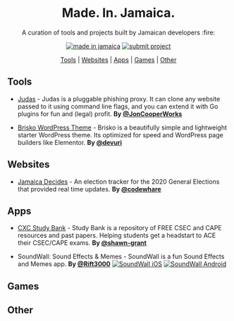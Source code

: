 <h1 align="center">
    Made. In. Jamaica.
</h1>

<p align="center">A curation of tools and projects built by Jamaican developers :fire:</p>

<div align="center">

[![made in jamaica](https://img.shields.io/badge/MADE%20IN-JAMAICA-green?style=for-the-badge)](https://github.com/jordanliu/made-in-jamaica/) [![submit project](https://img.shields.io/badge/SUBMIT-PROJECT-gold?style=for-the-badge)](https://github.com/jordanliu/made-in-jamaica/blob/main/CONTRIBUTING.md)

 </div>

<p align="center">
  <a href="#tools">Tools</a> |  <a href="#websites">Websites</a> | <a href="#apps">Apps</a> | <a href="#games">Games</a> | <a href="#other">Other</a>
</p>



## <a name="tools"> </a>Tools
- [Judas](https://github.com/JonCooperWorks/judas) - Judas is a pluggable phishing proxy. It can clone any website passed to it using command line flags, and you can extend it with Go plugins for fun and (legal) profit. **By [@JonCooperWorks](https://github.com/JonCooperWorks)**

- [Brisko WordPress Theme](https://github.com/devuri/brisko) - Brisko is a beautifully simple and lightweight starter  WordPress theme. Its optimized for speed and WordPress page builders like Elementor. **By [@devuri](https://github.com/devuri)**

## <a name="websites"> </a>Websites
- [Jamaica Decides](https://jamaicadecides.com) - An election tracker for the 2020 General Elections that provided real time updates. **By [@codewhare](https://codewhare.com)**

## <a name="apps"> </a>Apps
- [CXC Study Bank](https://play.google.com/store/apps/details?id=com.cxcstudybank.android) - Study Bank is a repository of FREE CSEC and CAPE resources and past papers. Helping students get a headstart to ACE their CSEC/CAPE exams. **By [@shawn-grant](https://github.com/shawn-grant)**


- SoundWall: Sound Effects & Memes - SoundWall is a fun Sound Effects and Memes app. **By [@Rift3000](https://github.com/Rift3000)** [![SoundWall iOS](https://img.shields.io/badge/-iOS-blue?style=for-the-badge&logo=apple)](https://apps.apple.com/pk/app/soundwall-sound-effects/id1539545577)  [![SoundWall Android](https://img.shields.io/badge/-Android-darkgreen?style=for-the-badge&logo=android)](https://play.google.com/store/apps/details?id=com.dreamwall.soundwall)


## <a name="games"> </a>Games

## <a name="other"> </a>Other
